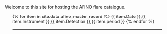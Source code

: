 
Welcome to this site for hosting the AFINO flare catalogue. 

<ul>
<table border="1" cellpadding="4" cellspacing="1" style="border-collapse: collapse">
  {% for item in site.data.afino_master_record %}
    <tr>
      {{ item.Date }},{{ item.Instrument }},{{ item.Detection }},{{ item.period }}
    </tr>
  {% endfor %}
  </table>
</ul>
